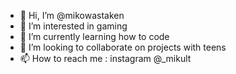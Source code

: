 - 👋 Hi, I’m @mikowastaken
- 👀 I’m interested in gaming
- 🌱 I’m currently learning how to code
- 💞️ I’m looking to collaborate on projects with teens
- 📫 How to reach me : instagram @_mikult

<!---
mikowastaken/mikowastaken is a ✨ special ✨ repository because its `README.md` (this file) appears on your GitHub profile.
You can click the Preview link to take a look at your changes.
--->
